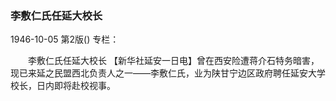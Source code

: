 ### 李敷仁氏任延大校长

1946-10-05
第2版()
专栏：

　　李敷仁氏任延大校长
    【新华社延安一日电】曾在西安险遭蒋介石特务暗害，现已来延之民盟西北负责人之一——李敷仁氏，业为陕甘宁边区政府聘任延安大学校长，日内即将赴校视事。
